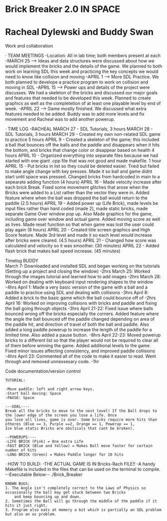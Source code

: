 # Brick Breaker 2.0 IN SPACE
# Racheal Dylewski and Buddy Swan


Work and collaboration


· TEAM MEETINGS
	-Location: All in lab time; both members present at each
	-MARCH 25 --> Ideas and data structures were discussed about how we would implement the bricks and the 
		details of the game. We planned to both work on learning SDL this week and practicing the key concepts we would
		need to know like collision and moving
	-APRIL 1 --> More SDL Practice. We both planned to develope a practice program to work on collision and moving in SDL
	-APRIL 15 --> Power ups and details of the project were discusses. We had a skeleton of the bricks and discussed our major
		goals and features that needed to be developed this week. Planned to create graphics as well as the completetion of at least
		one playable level by end of week.
	-APRIL 22 --> Game mostly finished. We discussed what extra features needed to be added. Buddy was to add more levels and fix movement		and Racheal was to add another powerup.

· TIME LOG
	-RACHEAL
	MARCH 27 - SDL Tutorials, 3 hours
	MARCH 28 - SDL Tutorials, 3 hours
	MARCH 29 - Created my own non-related SDL game to practice 5 hours
	APRIL 9 - Created a skeleton of the game; this included a ball that bounces off the balls and the paddle and 
		disappears when it hits the bottom, and bricks that change color or disappear based on health 4 hours
	APRIL 10 - Organized everything into separate files because we had started with one giant .cpp file that was not good
		and made makefile. 1 hour
	APRIL 15 - Put bricks in list so they could be deleted easier. Tried but failed to make angle change with key presses. Made it so ball
		and game didnt start until space was pressed. Changed bricks from hardcoded in main to a sepearate adding function (4 hours)
	APRIL 16  - Made velocity increase after each brick Break. Fixed some movement glitches that arose when the Bricks were
		added to a List rather than the vector they were in. Added feature where when the ball was dropped the ball would return to the 
		paddle (2.5 hours)
	APRIL 19 - Added power up (Life Brick), made levels be input files rather than hard coded (made 2), made static bricks, made
		separate Game Over window pop up. Also Made graphics for the game, including game over window and actual game. Added moving score
		as well as lives. Made reset function so that when game was lost the user could play again (8 hours)
	APRIL 20 - Created title screen graphics and High Score feature. Made 3rd level and made it so each level would increase after bricks 
		were cleared. (4.5 hours)
	APRIL 21 - Changed how score was calculated and velocity so it was smoother. (30 minutes)
	APRIL 22 - Added flash brick that makes ball speed increase. (45 minutes)
	
Timelog BUDDY	 
March 7: Downloaded and installed SDL and began working on the tutorials (Setting up a project and closing the window) -2hrs
March 25: Worked through the images tutorial and learned how to add images -2hrs
March 28: Worked on dealing with keyboard input rendering shapes to the window -4hrs
April 1: Made a very basic version of the game with a ball and a paddle to practice using SDL and dealing with collisions -3hrs
April 8: Added a brick to the basic game which the ball could bounce off of -2hrs
April 16: Worked on improving collisions with bricks and paddle and fixing the ball going through objects -3hrs
April 21-22: Fixed issue where balls bounced wrong off the bricks especially the corners. Added feature where the angle the ball bounced off the paddle changed depending on area of the paddle hit, and direction of travel of both the ball and paddle. Also added a long paddle powerup to increase the length of the paddle for a limited time. Also added a pause button. -8hrs
April 22-23: Moved powerup bricks to a different list so that the player would not be required to clear all of them before winning the game. Added additional levels to the game. Fixed minor issues affecting consistency, and improved paddle collisions -4hrs
April 23: Commented all of the code to make it easier to read. Went through and removed unnessesary code. -1hr

Code documentation/version control

	TUTORIAL:

	-Move paddle: left and right arrow keys.
	-Start ball moving: Space
	-PAUSE: Space
	
	---GOAL----
	Break all the bricks to move to the next level! If the Ball drops to the lower edge of the screen you lose a life. Once
	you lose all lives, game is over. Some bricks require more hits than otheres (Blue == 3, Purple ==2, Orange == 1, Powerup == 1,
	Ice blue static Bricks are obsticals that cant be broken).

	--POWERUPS----
	-LIFE BRICK (Pink) = One extra Life
	-FAST BRICK (Blue and Yellow) = Makes Ball move faster for certain number of hits
	-LONG BRICK (Green) = Makes Paddle longer for 10 hits
 
· HOW TO BUILD:
	-THE ACTUAL GAME IS IN Bricks-Rach FILE!!
	-A handy Makefile is included in the files that can be used on the terminal to compile.
		--Executable Below--
		./Brick_Breaker 
    
	
	KNOWN BUGS:
	1. The Angle isn't completely correct to the Laws of Physics so occasionally the ball may get stuck between two Bricks
		and keep bouncing up and down.
	2. Sometimes the Ball will go through the middle of the paddle if it hits it just right.
	3. Program also eats at memory a bit which is partially an SDL problem but also an us problem.

